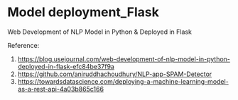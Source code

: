 # Model deployment_Flask 

Web Development of NLP Model in Python & Deployed in Flask


Reference: 
1. https://blog.usejournal.com/web-development-of-nlp-model-in-python-deployed-in-flask-efc84be37f9a
2. https://github.com/aniruddhachoudhury/NLP-app-SPAM-Detector
3. https://towardsdatascience.com/deploying-a-machine-learning-model-as-a-rest-api-4a03b865c166
